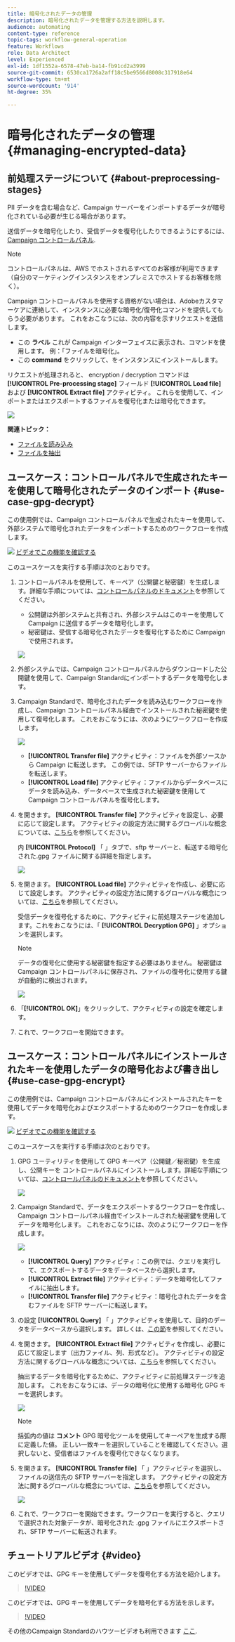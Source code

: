 ```yaml
---
title: 暗号化されたデータの管理
description: 暗号化されたデータを管理する方法を説明します。
audience: automating
content-type: reference
topic-tags: workflow-general-operation
feature: Workflows
role: Data Architect
level: Experienced
exl-id: 1df1552a-6578-47eb-ba14-fb91cd2a3999
source-git-commit: 6530ca1726a2aff18c5be9566d8008c317918e64
workflow-type: tm+mt
source-wordcount: '914'
ht-degree: 35%

---
```


# 暗号化されたデータの管理 {#managing-encrypted-data}

## 前処理ステージについて {#about-preprocessing-stages}

PII データを含む場合など、Campaign サーバーをインポートするデータが暗号化されている必要が生じる場合があります。

送信データを暗号化したり、受信データを復号化したりできるようにするには、 [Campaign コントロールパネル](https://experienceleague.adobe.com/docs/control-panel/using/instances-settings/gpg-keys-management.html?lang=ja).

>[!NOTE]
>
>コントロールパネルは、AWS でホストされるすべてのお客様が利用できます（自分のマーケティングインスタンスをオンプレミスでホストするお客様を除く）。

Campaign コントロールパネルを使用する資格がない場合は、Adobeカスタマーケアに連絡して、インスタンスに必要な暗号化/復号化コマンドを提供してもらう必要があります。 これをおこなうには、次の内容を示すリクエストを送信します。

* この **ラベル** これが Campaign インターフェイスに表示され、コマンドを使用します。 例：「ファイルを暗号化」。
* この **command** をクリックして、をインスタンスにインストールします。

リクエストが処理されると、 encryption / decryption コマンドは **[!UICONTROL Pre-processing stage]** フィールド **[!UICONTROL Load file]** および **[!UICONTROL Extract file]** アクティビティ。 これらを使用して、インポートまたはエクスポートするファイルを復号化または暗号化できます。

![](assets/preprocessing-encryption.png)

**関連トピック：**

* [ファイルを読み込み](../../automating/using/load-file.md)
* [ファイルを抽出](../../automating/using/extract-file.md)

## ユースケース：コントロールパネルで生成されたキーを使用して暗号化されたデータのインポート {#use-case-gpg-decrypt}

この使用例では、Campaign コントロールパネルで生成されたキーを使用して、外部システムで暗号化されたデータをインポートするためのワークフローを作成します。

![](assets/do-not-localize/how-to-video.png) [ビデオでこの機能を確認する](#video)

このユースケースを実行する手順は次のとおりです。

1. コントロールパネルを使用して、キーペア（公開鍵と秘密鍵）を生成します。詳細な手順については、[コントロールパネルのドキュメント](https://experienceleague.adobe.com/docs/control-panel/using/instances-settings/gpg-keys-management.html?lang=ja#decrypting-data)を参照してください。

   * 公開鍵は外部システムと共有され、外部システムはこのキーを使用して Campaign に送信するデータを暗号化します。
   * 秘密鍵は、受信する暗号化されたデータを復号化するために Campaign で使用されます。

   ![](assets/gpg_generate.png)

1. 外部システムでは、Campaign コントロールパネルからダウンロードした公開鍵を使用して、Campaign Standardにインポートするデータを暗号化します。

1. Campaign Standardで、暗号化されたデータを読み込むワークフローを作成し、Campaign コントロールパネル経由でインストールされた秘密鍵を使用して復号化します。 これをおこなうには、次のようにワークフローを作成します。

   ![](assets/gpg_workflow.png)

   * **[!UICONTROL Transfer file]** アクティビティ：ファイルを外部ソースから Campaign に転送します。 この例では、SFTP サーバーからファイルを転送します。
   * **[!UICONTROL Load file]** アクティビティ：ファイルからデータベースにデータを読み込み、データベースで生成された秘密鍵を使用してCampaign コントロールパネルを復号化します。

1. を開きます。 **[!UICONTROL Transfer file]** アクティビティを設定し、必要に応じて設定します。 アクティビティの設定方法に関するグローバルな概念については、[こちら](../../automating/using/load-file.md)を参照してください。

   内 **[!UICONTROL Protocol]** 「 」タブで、sftp サーバーと、転送する暗号化された.gpg ファイルに関する詳細を指定します。

   ![](assets/gpg_transfer.png)

1. を開きます。 **[!UICONTROL Load file]** アクティビティを作成し、必要に応じて設定します。 アクティビティの設定方法に関するグローバルな概念については、[こちら](../../automating/using/load-file.md)を参照してください。

   受信データを復号化するために、アクティビティに前処理ステージを追加します。これをおこなうには、「 **[!UICONTROL Decryption GPG]** 」オプションを選択します。

   >[!NOTE]
   >
   >データの復号化に使用する秘密鍵を指定する必要はありません。 秘密鍵はCampaign コントロールパネルに保存され、ファイルの復号化に使用する鍵が自動的に検出されます。

   ![](assets/gpg_load.png)

1. 「**[!UICONTROL OK]**」をクリックして、アクティビティの設定を確定します。

1. これで、ワークフローを開始できます。

## ユースケース：コントロールパネルにインストールされたキーを使用したデータの暗号化および書き出し {#use-case-gpg-encrypt}

この使用例では、Campaign コントロールパネルにインストールされたキーを使用してデータを暗号化およびエクスポートするためのワークフローを作成します。

![](assets/do-not-localize/how-to-video.png) [ビデオでこの機能を確認する](#video)

このユースケースを実行する手順は次のとおりです。

1. GPG ユーティリティを使用して GPG キーペア（公開鍵／秘密鍵）を生成し、公開キーを コントロールパネルにインストールします。詳細な手順については、[コントロールパネルのドキュメント](https://experienceleague.adobe.com/docs/control-panel/using/instances-settings/gpg-keys-management.html#encrypting-data)を参照してください。

   ![](assets/gpg_install.png)

1. Campaign Standardで、データをエクスポートするワークフローを作成し、Campaign コントロールパネル経由でインストールされた秘密鍵を使用してデータを暗号化します。 これをおこなうには、次のようにワークフローを作成します。

   ![](assets/gpg-workflow-export.png)

   * **[!UICONTROL Query]** アクティビティ：この例では、クエリを実行して、エクスポートするデータをデータベースから選択します。
   * **[!UICONTROL Extract file]** アクティビティ：データを暗号化してファイルに抽出します。
   * **[!UICONTROL Transfer file]** アクティビティ：暗号化されたデータを含むファイルを SFTP サーバーに転送します。

1. の設定 **[!UICONTROL Query]** 「 」アクティビティを使用して、目的のデータをデータベースから選択します。 詳しくは、[この節](../../automating/using/query.md)を参照してください。

1. を開きます。 **[!UICONTROL Extract file]** アクティビティを作成し、必要に応じて設定します（出力ファイル、列、形式など）。 アクティビティの設定方法に関するグローバルな概念については、[こちら](../../automating/using/extract-file.md)を参照してください。

   抽出するデータを暗号化するために、アクティビティに前処理ステージを追加します。 これをおこなうには、データの暗号化に使用する暗号化 GPG キーを選択します。

   ![](assets/gpg-extract-stage.png)

   >[!NOTE]
   >
   >括弧内の値は **コメント** GPG 暗号化ツールを使用してキーペアを生成する際に定義した値。 正しい一致キーを選択していることを確認してください。選択しないと、受信者はファイルを復号化できなくなります。

1. を開きます。 **[!UICONTROL Transfer file]** 「 」アクティビティを選択し、ファイルの送信先の SFTP サーバーを指定します。 アクティビティの設定方法に関するグローバルな概念については、[こちら](../../automating/using/transfer-file.md)を参照してください。

   ![](assets/gpg-transfer-encrypt.png)

1. これで、ワークフローを開始できます。ワークフローを実行すると、クエリで選択された対象データが、暗号化された .gpg ファイルにエクスポートされ、SFTP サーバーに転送されます。

## チュートリアルビデオ {#video}

このビデオでは、GPG キーを使用してデータを復号化する方法を紹介します。

>[!VIDEO](https://video.tv.adobe.com/v/35753?quality=12)

このビデオでは、GPG キーを使用してデータを暗号化する方法を示します。

>[!VIDEO](https://video.tv.adobe.com/v/36380?quality=12)

その他のCampaign Standardのハウツービデオも利用できます [ここ](https://experienceleague.adobe.com/docs/campaign-standard-learn/tutorials/overview.html?lang=ja).
